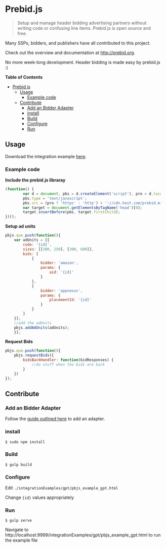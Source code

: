 Prebid.js
========

> Setup and manage header bidding advertising partners without writing code or confusing line items. Prebid.js is open source and free.

Many SSPs, bidders, and publishers have all contributed to this project. 

Check out the overview and documentation at http://prebid.org. 

No more week-long development. Header bidding is made easy by prebid.js :)

**Table of Contents** 

- [Prebid.js](#)
	- [Usage](#usage)
		- [Example code](#example-code)
	- [Contribute](#contribute)
		- [Add an Bidder Adapter](#add-an-bidder-adapter)
		- [install](#install)
		- [Build](#build)
		- [Configure](#configure)
		- [Run](#run)

	
Usage
----------
Download the integration example [here](https://github.com/prebid/Prebid.js/blob/master/integrationExamples/gpt/pbjs_example_gpt.html). 

### Example code ###

**Include the prebid.js libraray**
```javascript
(function() {
        var d = document, pbs = d.createElement('script'), pro = d.location.protocal;
        pbs.type = 'text/javascript';
        pbs.src = (pro ? 'https' : 'http') + '://cdn.host.com/prebid.min.js';
        var target = document.getElementsByTagName('head')[0];
        target.insertBefore(pbs, target.firstChild);
})();
```

**Setup ad units**
```javascript
pbjs.que.push(function(){
	var adUnits = [{
        code: '{id}',
        sizes: [[300, 250], [300, 600]],
        bids: [
            {
                bidder: 'amazon',
                params: {
                    aid: '{id}'
                }
            },
            {
                bidder: 'appnexus',
                params: {
                    placementId: '{id}'
                }
            }
        ]
    }];
	//add the adUnits
    pbjs.addAdUnits(adUnits);
    }];
```

**Request Bids**
```javascript
pbjs.que.push(function(){
    pbjs.requestBids({
        bidsBackHandler: function(bidResponses) {
            //do stuff when the bids are back
        }
    })
});
```
Contribute
----------

### Add an Bidder Adapter ###
Follow the [guide outlined here](http://prebid.org/bidder-adaptor.html) to add an adapter. 

### install ###
	$ sudo npm install

### Build ###
	$ gulp build

### Configure ###
Edit `./integrationExamples/gpt/pbjs_example_gpt.html`

Change `{id}` values appropriately 
	
### Run ###

	$ gulp serve

Navigate to http://localhost:9999/integrationExamples/gpt/pbjs_example_gpt.html to run the example file